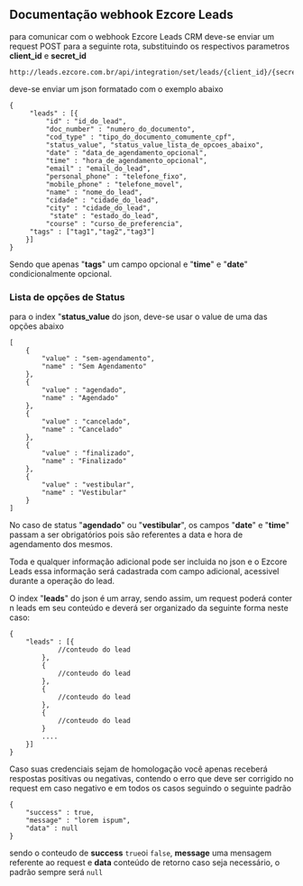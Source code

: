 ## Documentação webhook Ezcore Leads

para comunicar com o webhook Ezcore Leads CRM deve-se enviar um request POST
para a seguinte rota, substituindo os respectivos parametros **client_id** e **secret_id** 

    http://leads.ezcore.com.br/api/integration/set/leads/{client_id}/{secret_key}

deve-se enviar um json formatado com o exemplo abaixo
```
{
     "leads" : [{
         "id" : "id_do_lead",
		 "doc_number" : "numero_do_documento",
		 "cod_type" : "tipo_do_documento_comumente_cpf",
		 "status_value", "status_value_lista_de_opcoes_abaixo",
		 "date" : "data_de_agendamento_opcional",
		 "time" : "hora_de_agendamento_opcional",
         "email" : "email_do_lead",
         "personal_phone" : "telefone_fixo",
         "mobile_phone" : "telefone_movel",
         "name" : "nome_do_lead",
         "cidade" : "cidade_do_lead",
         "city" : "cidade_do_lead",
          "state" : "estado_do_lead",
         "course" : "curso_de_preferencia",
	 "tags" : ["tag1","tag2","tag3"]
    }]
}
```

Sendo que apenas "**tags**" um campo opcional e "**time**" e "**date**" condicionalmente opcional.

### Lista de opções de Status
para o index "**status_value** do json, deve-se usar o value de uma das opções abaixo
```
[
	{
		"value" : "sem-agendamento",
		"name" : "Sem Agendamento"
	},
	{
		"value" : "agendado",
		"name" : "Agendado"
	},
	{
		"value" : "cancelado",
		"name" : "Cancelado"
	},
	{
		"value" : "finalizado",
		"name" : "Finalizado"
	},
	{
		"value" : "vestibular",
		"name" : "Vestibular"
	}
]
```
No caso de status "**agendado**" ou "**vestibular**", os campos "**date**" e "**time**" passam a ser obrigatórios pois são referentes a data e hora de agendamento dos mesmos.


Toda e qualquer informação adicional pode ser incluida no json e o Ezcore Leads essa informação será cadastrada com campo adicional, acessivel durante a operação do lead.

O index "**leads**" do json é um array, sendo assim, um request poderá conter n leads em seu conteúdo e deverá ser organizado da seguinte forma neste caso:
```
{
	"leads" : [{
	    	//conteudo do lead 
	    },
	    {
	    	//conteudo do lead 
	    },
	    {
	    	//conteudo do lead 
	    },
	    {
	    	//conteudo do lead 
	    }
	    ....
	}]
}
```


Caso suas credenciais sejam de homologação você apenas receberá respostas positivas ou negativas, contendo o erro que deve ser corrigido no request em caso negativo e em todos os casos seguindo o seguinte padrão

```
{ 
	"success" : true,
	"message" : "lorem ispum",
	"data" : null
} 
```

sendo o conteudo de **success** ```true```oi ```false```, **message** uma mensagem referente ao request e **data** conteúdo de retorno caso seja necessário, o padrão sempre será ```null```
